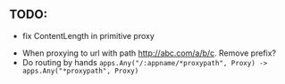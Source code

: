 ## TODO:

+ fix ContentLength in primitive proxy
- When proxying to url with path http://abc.com/a/b/c. Remove prefix?
- Do routing by hands `apps.Any("/:appname/*proxypath", Proxy) -> apps.Any("*proxypath", Proxy)`
